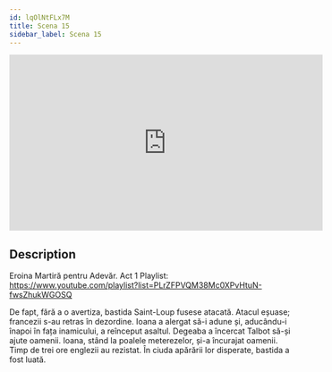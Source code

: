```yaml
---
id: lqOlNtFLx7M
title: Scena 15
sidebar_label: Scena 15
---
```


<iframe
  width="560"
  height="315"
  src="https://www.youtube.com/embed/lqOlNtFLx7M"
  title="YouTube video player"
  frameborder="0"
  allow="accelerometer; autoplay; clipboard-write; encrypted-media; gyroscope; picture-in-picture; web-share"
  referrerpolicy="strict-origin-when-cross-origin"
  allowfullscreen
></iframe>

## Description

Eroina Martiră pentru Adevăr. Act 1 
Playlist: https://www.youtube.com/playlist?list=PLrZFPVQM38Mc0XPvHtuN-fwsZhukWGOSQ 

De fapt, fără a o avertiza, bastida Saint-Loup fusese atacată. Atacul eșuase; francezii s-au retras în dezordine. Ioana a alergat să-i adune și, aducându-i înapoi în fața inamicului, a reînceput asaltul. Degeaba a încercat Talbot să-și ajute oamenii. Ioana, stând la poalele meterezelor, și-a încurajat oamenii. Timp de trei ore englezii au rezistat. În ciuda apărării lor disperate, bastida a fost luată.
